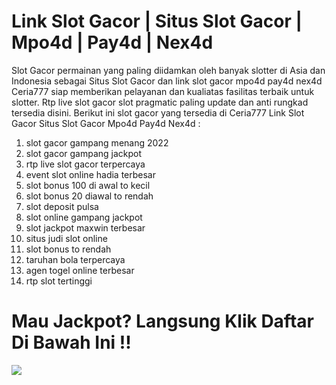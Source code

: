 # Link Slot Gacor | Situs Slot Gacor | Mpo4d | Pay4d | Nex4d
Slot Gacor permainan yang paling diidamkan oleh banyak slotter di Asia dan Indonesia sebagai Situs Slot Gacor dan link slot gacor mpo4d pay4d nex4d Ceria777 siap memberikan pelayanan dan kualiatas fasilitas terbaik untuk slotter. Rtp live slot gacor slot pragmatic paling update dan anti rungkad tersedia disini.
Berikut ini slot gacor yang tersedia di Ceria777 Link Slot Gacor Situs Slot Gacor Mpo4d Pay4d Nex4d :
1. slot gacor gampang menang 2022
2. slot gacor gampang jackpot
3. rtp live slot gacor terpercaya
4. event slot online hadia terbesar
5. slot bonus 100 di awal to kecil
6. slot bonus 20 diawal to rendah
7. slot deposit pulsa
8. slot online gampang jackpot
9. slot jackpot maxwin terbesar
10. situs judi slot online
11. slot bonus to rendah
12. taruhan bola terpercaya
13. agen togel online terbesar
14. rtp slot tertinggi
# Mau Jackpot? Langsung Klik Daftar Di Bawah Ini !!
<a href="https://rebrand.ly/ceria777">
<img src="https://res.cloudinary.com/gambling-group/image/upload/v1660634590/xiaomi_i3ogyb.jpg"></a>
